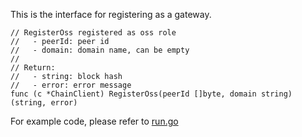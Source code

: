 This is the interface for registering as a gateway.

```golang
// RegisterOss registered as oss role
//   - peerId: peer id
//   - domain: domain name, can be empty
//
// Return:
//   - string: block hash
//   - error: error message
func (c *ChainClient) RegisterOss(peerId []byte, domain string) (string, error)
```

For example code, please refer to [run.go](https://github.com/CESSProject/DeOSS/blob/main/cmd/cmd/run.go)